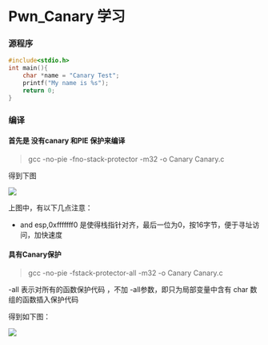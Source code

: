 # Pwn_Canary 学习

### 源程序

```C
#include<stdio.h>
int main(){
    char *name = "Canary Test";
    printf("My name is %s");
    return 0;
}
```



### 编译 

#### 首先是 没有canary 和PIE 保护来编译

> gcc -no-pie -fno-stack-protector -m32 -o Canary Canary.c

得到下图

![](https://ms-study.oss-cn-chengdu.aliyuncs.com/Binary_study/RE/Canary_1.png)

上图中，有以下几点注意：

- and esp,0xfffffff0 是使得栈指针对齐，最后一位为0，按16字节，便于寻址访问，加快速度

#### 具有Canary保护

> gcc -no-pie -fstack-protector-all -m32 -o Canary Canary.c

-all 表示对所有的函数保护代码 ，不加 -all参数，即只为局部变量中含有 char 数组的函数插入保护代码

得到如下图：

![](https://ms-study.oss-cn-chengdu.aliyuncs.com/Binary_study/RE/Canary_2.png)

